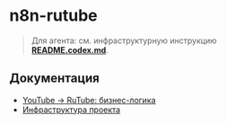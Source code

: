 # n8n-rutube
> Для агента: см. инфраструктурную инструкцию **[README.codex.md](README.codex.md)**.

## Документация
- [YouTube → RuTube: бизнес-логика](docs/business_logic.md)
- [Инфраструктура проекта](docs/infrastructure.md)

